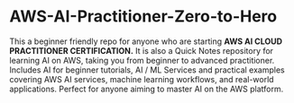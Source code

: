 # AWS-AI-Practitioner-Zero-to-Hero
This a beginner friendly repo for anyone who are starting **AWS AI CLOUD PRACTITIONER CERTIFICATION.** It is also a Quick Notes repository for learning AI on AWS, taking you from beginner to advanced practitioner. Includes AI for beginner tutorials, AI / ML Services and practical examples covering AWS AI services, machine learning workflows, and real-world applications. Perfect for anyone aiming to master AI on the AWS platform.
